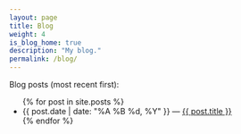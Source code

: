 ```yaml
---
layout: page
title: Blog
weight: 4
is_blog_home: true
description: "My blog."
permalink: /blog/
---
```


Blog posts (most recent first):

<ul>
  {% for post in site.posts %}
    <li>
      {{ post.date | date: "%A %B %d, %Y" }} &mdash; <a href="{{ post.url }}">{{ post.title }}</a>
    </li>
  {% endfor %}
</ul>

